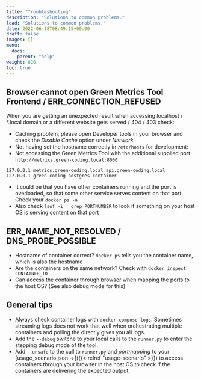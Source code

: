 ```yaml
---
title: "Troubleshooting"
description: "Solutions to common problems."
lead: "Solutions to common problems."
date: 2022-06-18T08:49:15+00:00
draft: false
images: []
menu: 
  docs:
    parent: "help"
weight: 620
toc: true
---
```


## Browser cannot open Green Metrics Tool Frontend / ERR_CONNECTION_REFUSED

When you are getting an unexpected result when accessing localhost / \*.local domain or a different website gets served / 404 / 403 check:

- Caching problem, please open Developer tools in your browser and check the *Disable Cache* option under *Network*
- Not having set the hostname correctly in `/etc/hosts` for development:
- Not accessing the Green Metrics Tool with the additional supplied port: `http://metrics.green-coding.local:8000`

```
127.0.0.1 metrics.green-coding.local api.green-coding.local
127.0.0.1 green-coding-postgres-container

```
- It could be that you have other containers running and the port is overloaded, so that some
other service serves content on that port. Check your `docker ps -a`
- Also check `lsof -i | grep PORTNUMBER` to look if something on your host OS is serving content on that port

## ERR_NAME_NOT_RESOLVED / DNS_PROBE_POSSIBLE
- Hostname of container correct? `docker ps` tells you the container name, which is also the hostname
- Are the containers on the same network? Check with `docker inspect CONTAINER_ID`
- Can access the container through browser when mapping the ports to the host OS? (See also debug mode for this)


## General tips
- Always check container logs with `docker compose logs`. Sometimes streaming logs
does not work that well when orchestrating multiple containers and polling the directly gives you all logs.
- Add the `--debug` switche to your local calls to the `runner.py` to enter the stepping debug mode of the tool.
- Add `--unsafe` to the call to `runner.py` and *portmapping* to your [usage_scenario.json →]({{< relref "usage-scenario" >}}) to access containers through your browser in the host OS to check if the containers are delivering the expected output.
